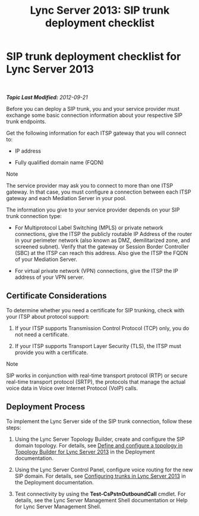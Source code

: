 ﻿---
title: 'Lync Server 2013: SIP trunk deployment checklist'
TOCTitle: SIP trunk deployment checklist
ms:assetid: 94f4f03e-19d5-4198-92be-e4076dbb959a
ms:mtpsurl: https://technet.microsoft.com/en-us/library/Gg398755(v=OCS.15)
ms:contentKeyID: 48184891
ms.date: 07/23/2014
mtps_version: v=OCS.15
---

<div data-xmlns="http://www.w3.org/1999/xhtml">

<div class="topic" data-xmlns="http://www.w3.org/1999/xhtml" data-msxsl="urn:schemas-microsoft-com:xslt" data-cs="http://msdn.microsoft.com/en-us/">

<div data-asp="http://msdn2.microsoft.com/asp">

# SIP trunk deployment checklist for Lync Server 2013

</div>

<div id="mainSection">

<div id="mainBody">

<span> </span>

_**Topic Last Modified:** 2012-09-21_

Before you can deploy a SIP trunk, you and your service provider must exchange some basic connection information about your respective SIP trunk endpoints.

Get the following information for each ITSP gateway that you will connect to:

  - IP address

  - Fully qualified domain name (FQDN)

<div>


> [!NOTE]
> The service provider may ask you to connect to more than one ITSP gateway. In that case, you must configure a connection between each ITSP gateway and each Mediation Server in your pool.



</div>

The information you give to your service provider depends on your SIP trunk connection type:

  - For Multiprotocol Label Switching (MPLS) or private network connections, give the ITSP the publicly routable IP Address of the router in your perimeter network (also known as DMZ, demilitarized zone, and screened subnet). Verify that the gateway or Session Border Controller (SBC) at the ITSP can reach this address. Also give the ITSP the FQDN of your Mediation Server.

  - For virtual private network (VPN) connections, give the ITSP the IP address of your VPN server.

<div>

## Certificate Considerations

To determine whether you need a certificate for SIP trunking, check with your ITSP about protocol support:

1.  If your ITSP supports Transmission Control Protocol (TCP) only, you do not need a certificate.

2.  If your ITSP supports Transport Layer Security (TLS), the ITSP must provide you with a certificate.

<div>


> [!NOTE]
> SIP works in conjunction with real-time transport protocol (RTP) or secure real-time transport protocol (SRTP), the protocols that manage the actual voice data in Voice over Internet Protocol (VoIP) calls.



</div>

</div>

<div>

## Deployment Process

To implement the Lync Server side of the SIP trunk connection, follow these steps:

1.  Using the Lync Server Topology Builder, create and configure the SIP domain topology. For details, see [Define and configure a topology in Topology Builder for Lync Server 2013](lync-server-2013-define-and-configure-a-topology-in-topology-builder.md) in the Deployment documentation.

2.  Using the Lync Server Control Panel, configure voice routing for the new SIP domain. For details, see [Configuring trunks in Lync Server 2013](lync-server-2013-configuring-trunks.md) in the Deployment documentation.

3.  Test connectivity by using the **Test-CsPstnOutboundCall** cmdlet. For details, see the Lync Server Management Shell documentation or Help for Lync Server Management Shell.

</div>

</div>

<span> </span>

</div>

</div>

</div>

